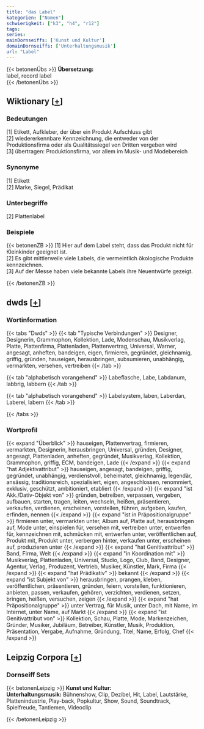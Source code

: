 ```yaml
---
title: "das Label"
kategorien: ["Nomen"]
schwierigkeit: ["k3", "h4", "r12"]
tags:
series:
mainDornseiffs: ['Kunst und Kultur']
domainDornseiffs: ['Unterhaltungsmusik']
url: "Label"
---
```


{{< betonenÜbs >}}
**Übersetzung:**  
label, record label  
{{< /betonenÜbs >}}

## Wiktionary [[+](https://de.wiktionary.org/wiki/Label)]

### Bedeutungen
[1] Etikett, Aufkleber, der über ein Produkt Aufschluss gibt  
[2] wiedererkennbare Kennzeichnung, die entweder von der Produktionsfirma oder als Qualitätssiegel von Dritten vergeben wird  
[3] übertragen: Produktionsfirma, vor allem im Musik- und Modebereich  

### Synonyme
[1] Etikett  
[2] Marke, Siegel, Prädikat  

### Unterbegriffe
[2] Plattenlabel  

### Beispiele
{{< betonenZB >}}
[1] Hier auf dem Label steht, dass das Produkt nicht für Kleinkinder geeignet ist.  
[2] Es gibt mittlerweile viele Labels, die vermeintlich ökologische Produkte kennzeichnen.  
[3] Auf der Messe haben viele bekannte Labels ihre Neuentwürfe gezeigt.  

{{< /betonenZB >}}


## dwds [[+](https://www.dwds.de/wb/Label)]

### Wortinformation
{{< tabs "Dwds" >}}
{{< tab "Typische Verbindungen" >}}
Designer, Designerin, Grammophon, Kollektion, Lade, Modenschau, Musikverlag, Platte, Plattenfirma, Plattenladen, Plattenvertrag, Universal, Warner, angesagt, anheften, bandeigen, eigen, firmieren, gegründet, gleichnamig, griffig, gründen, hauseigen, herausbringen, subsumieren, unabhängig, vermarkten, versehen, vertreiben
{{< /tab >}}

{{< tab "alphabetisch vorangehend" >}}
Labeflasche, Labe, Labdanum, labbrig, labbern
{{< /tab >}}

{{< tab "alphabetisch vorangehend" >}}
Labelsystem, laben, Laberdan, Laberei, labern
{{< /tab >}}

{{< /tabs >}}

### Wortprofil
{{< expand "Überblick" >}} hauseigen, Plattenvertrag, firmieren, vermarkten, Designerin, herausbringen, Universal, gründen, Designer, angesagt, Plattenladen, anheften, gegründet, Musikverlag, Kollektion, Grammophon, griffig, ECM, bandeigen, Lade {{< /expand >}}
{{< expand "hat Adjektivattribut" >}} hauseigen, angesagt, bandeigen, griffig, gegründet, unabhängig, verdienstvoll, beheimatet, gleichnamig, legendär, ansässig, traditionsreich, spezialisiert, eigen, angeschlossen, renommiert, exklusiv, geschützt, ambitioniert, etabliert {{< /expand >}}
{{< expand "ist Akk./Dativ-Objekt von" >}} gründen, betreiben, verpassen, vergeben, aufbauen, starten, tragen, leiten, wechseln, heißen, präsentieren, verkaufen, verdienen, erscheinen, vorstellen, führen, aufgeben, kaufen, erfinden, nennen {{< /expand >}}
{{< expand "ist in Präpositionalgruppe" >}} firmieren unter, vermarkten unter, Album auf, Platte auf, herausbringen auf, Mode unter, einspielen für, versehen mit, vertreiben unter, entwerfen für, kennzeichnen mit, schmücken mit, entwerfen unter, veröffentlichen auf, Produkt mit, Produkt unter, verbergen hinter, verkaufen unter, erscheinen auf, produzieren unter {{< /expand >}}
{{< expand "hat Genitivattribut" >}} Band, Firma, Welt {{< /expand >}}
{{< expand "in Koordination mit" >}} Musikverlag, Plattenladen, Universal, Studio, Logo, Club, Band, Designer, Agentur, Verlag, Produzent, Vertrieb, Musiker, Künstler, Mark, Firma {{< /expand >}}
{{< expand "hat Prädikativ" >}} bekannt {{< /expand >}}
{{< expand "ist Subjekt von" >}} herausbringen, prangen, kleben, veröffentlichen, präsentieren, gründen, feiern, vorstellen, funktionieren, anbieten, passen, verkaufen, gehören, verzichten, verdienen, setzen, bringen, heißen, versuchen, zeigen {{< /expand >}}
{{< expand "hat Präpositionalgruppe" >}} unter Vertrag, für Musik, unter Dach, mit Name, im Internet, unter Name, auf Markt {{< /expand >}}
{{< expand "ist Genitivattribut von" >}} Kollektion, Schau, Platte, Mode, Markenzeichen, Gründer, Musiker, Jubiläum, Betreiber, Künstler, Musik, Produktion, Präsentation, Vergabe, Aufnahme, Gründung, Titel, Name, Erfolg, Chef {{< /expand >}}

## Leipzig Corpora [[+](https://corpora.uni-leipzig.de/en/res?word=Label&corpusId=deu_newscrawl-public_2018)]

### Dornseiff Sets
{{< betonenLeipzig >}}
**Kunst und Kultur:**  
**Unterhaltungsmusik:** Bühnenshow, Clip, Dezibel, Hit, Label, Lautstärke, Plattenindustrie, Play-back, Popkultur, Show, Sound, Soundtrack, Spielfreude, Tantiemen, Videoclip  

{{< /betonenLeipzig >}}
